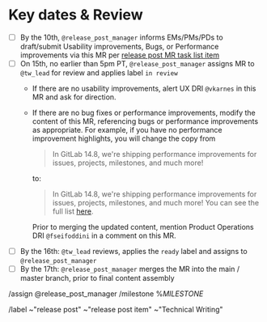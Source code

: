 <!--
This MR template is used by the [release post branch creation task](https://about.gitlab.com/handbook/marketing/blog/release-posts/#release-post-branch-creation-rake-task) to generate bugs, UX, and performance improvement contributions for the Release Post.
-->
# Key dates & Review

- [ ] By the 10th, `@release_post_manager` informs EMs/PMs/PDs to draft/submit Usability improvements, Bugs, or Performance improvements via this MR per [release post MR task list item](https://gitlab.com/gitlab-com/www-gitlab-com/-/blob/master/.gitlab/merge_request_templates/Release-Post.md#release-post-item-creation-reminders-release_post_manager)
- [ ] On 15th, no earlier than 5pm PT, `@release_post_manager` assigns MR to `@tw_lead` for review and applies label `in review`
  - If there are no usability improvements, alert UX DRI `@vkarnes` in this MR and ask for direction.
  - If there are no bug fixes or performance improvements, modify the content of this MR, referencing bugs or performance improvements as appropriate. For example, if you have no performance improvement highlights, you will change the copy from

       > In GitLab 14.8, we're shipping performance improvements for issues, projects, milestones, and much more!

       to:

       > In GitLab 14.8, we're shipping performance improvements for issues, projects, milestones, and much more! You can see the full list [here](https://gitlab.com/gitlab-org/gitlab/-/issues?sort=created_date&state=closed&milestone_title=14.8&label_name[]=bug::performance).

       Prior to merging the updated content, mention Product Operations DRI `@fseifoddini` in a comment on this MR.
- [ ] By the 16th: `@tw_lead` reviews, applies the `ready` label and assigns  to `@release_post_manager`
- [ ] By the 17th: `@release_post_manager` merges the MR into the main / master branch, prior to final content assembly

/assign @release_post_manager
/milestone %_MILESTONE_

/label ~"release post" ~"release post item" ~"Technical Writing"
